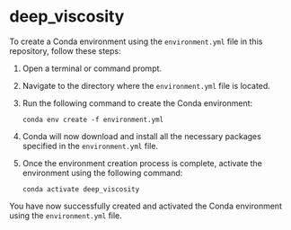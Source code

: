# deep_viscosity

To create a Conda environment using the `environment.yml` file in this repository, follow these steps:

1. Open a terminal or command prompt.
2. Navigate to the directory where the `environment.yml` file is located.
3. Run the following command to create the Conda environment:

    ```
    conda env create -f environment.yml
    ```

4. Conda will now download and install all the necessary packages specified in the `environment.yml` file.
5. Once the environment creation process is complete, activate the environment using the following command:

    ```
    conda activate deep_viscosity
    ```


You have now successfully created and activated the Conda environment using the `environment.yml` file.
